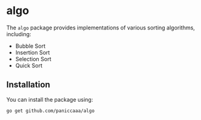 # algo

The `algo` package provides implementations of various sorting algorithms, including:

- Bubble Sort
- Insertion Sort
- Selection Sort
- Quick Sort

## Installation

You can install the package using:

```bash
go get github.com/paniccaaa/algo
